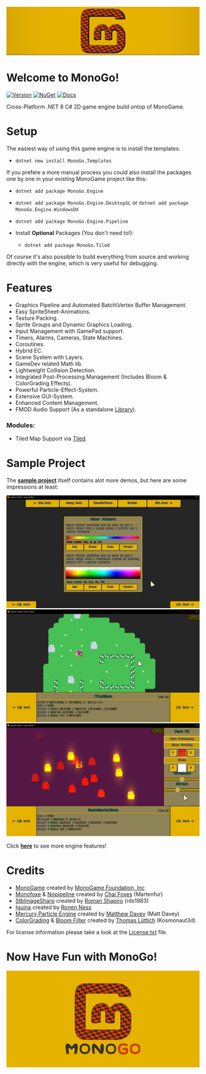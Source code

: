 ![Banner](https://raw.githubusercontent.com/BlizzCrafter/MonoGo/refs/heads/master/logos/Banner.png)

# Welcome to MonoGo!
[![Version](https://img.shields.io/nuget/v/MonoGo.Engine?style=for-the-badge&logo=git&logoColor=E73C00&logoSize=auto&label=MonoGo.Engine&labelColor=262626&color=707070)](https://github.com/MonoGo-Engine) [![NuGet](https://img.shields.io/badge/NuGet-MonoGo.Templates-blue.svg?style=for-the-badge&logo=NuGet&logoColor=0289CC&logoSize=auto&colorA=262626&colorB=707070)](https://www.nuget.org/packages/MonoGo.Templates) [![Docs](https://img.shields.io/github/labels/MonoGo-Engine/MonoGo/Documentation?style=for-the-badge&logo=gitbook&logoColor=E2B004&logoSize=auto&labelColor=262626&color=707070)](https://monogo-engine.github.io/monogo.github.io/)

Cross-Platform .NET 8 C# 2D game engine build ontop of MonoGame.

# Setup

The easiest way of using this game engine is to install the templates:
- ```dotnet new install MonoGo.Templates```

If you prefere a more manual process you could also install the packages one by one in your existing MonoGame project like this:
  - ```dotnet add package MonoGo.Engine```
  - ```dotnet add package MonoGo.Engine.DesktopGL``` or ```dotnet add package MonoGo.Engine.WindowsDX```
  - ```dotnet add package MonoGo.Engine.Pipeline```

- Install **Optional** Packages (You don't need to!):
  - ```dotnet add package MonoGo.Tiled```
 
Of course it's also possible to build everything from source and working directly with the engine, which is very useful for debugging.

# Features
* Graphics Pipeline and Automated Batch\Vertex Buffer Management.
* Easy SpriteSheet-Animations.
* Texture Packing.
* Sprite Groups and Dynamic Graphics Loading.
* Input Management with GamePad support.
* Timers, Alarms, Cameras, State Machines.
* Coroutines.
* Hybrid EC.
* Scene System with Layers.
* GameDev related Math lib.
* Lightweight Collision Detection.
* Integrated Post-Processing Management (Includes Bloom & ColorGrading Effects).
* Powerful Particle-Effect-System.
* Extensive GUI-System.
* Enhanced Content Management.
* FMOD Audio Support (As a standalone [Library](https://github.com/Martenfur/FmodForFoxes/)).
### Modules:
* Tiled Map Support via [Tiled](https://www.mapeditor.org/).

# Sample Project

The **[sample project](https://github.com/MonoGo-Engine/MonoGo.Samples)** itself contains alot more demos, but here are some impressions at least:

![Color Picker](https://raw.githubusercontent.com/MonoGo-Engine/MonoGo.Samples/refs/heads/master/docs/sample_00.jpg)
![Tiled](https://raw.githubusercontent.com/MonoGo-Engine/MonoGo.Samples/refs/heads/master/docs/sample_01.jpg)
![PostFX](https://raw.githubusercontent.com/MonoGo-Engine/MonoGo.Samples/refs/heads/master/docs/sample_02.jpg)

Click **[here](https://github.com/MonoGo-Engine/MonoGo.Samples)** to see more engine features!

# Credits

- [MonoGame](https://github.com/MonoGame/MonoGame) created by [MonoGame Foundation, Inc](https://monogame.net/)
- [Monofoxe](https://github.com/Martenfur/Monofoxe) & [Nopipeline](https://github.com/Martenfur/Nopipeline) created by [Chai Foxes](https://github.com/Martenfur) (Martenfur)
- [StbImageSharp](https://github.com/StbSharp/StbImageSharp) created by [Roman Shapiro](https://github.com/rds1983) (rds1983)
- [Iguina](https://github.com/RonenNess/Iguina) created by [Ronen Ness](https://github.com/RonenNess)
- [Mercury Particle Engine](https://github.com/Matthew-Davey/mercury-particle-engine) created by [Matthew Davey](https://github.com/Matthew-Davey) (Matt Davey)
- [ColorGrading](https://github.com/Kosmonaut3d/ColorGradingFilter-Sample) & [Bloom Filter](https://github.com/Kosmonaut3d/BloomFilter-for-Monogame-and-XNA) created by [Thomas Lüttich](https://github.com/Kosmonaut3d) (Kosmonaut3d)

For license information please take a look at the [License.txt](https://github.com/MonoGo-Engine/MonoGo/blob/master/LICENSE.txt) file.


# Now Have Fun with MonoGo!

![Banner](https://raw.githubusercontent.com/BlizzCrafter/MonoGo/refs/heads/master/logos/Social.png)
